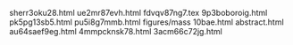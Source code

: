 sherr3oku28.html
ue2mr87evh.html
fdvqv87ng7.tex
9p3boboroig.html
pk5pg13sb5.html
pu5i8g7mmb.html
figures/mass
10bae.html
abstract.html
au64saef9eg.html
4mmpcknsk78.html
3acm66c72jg.html